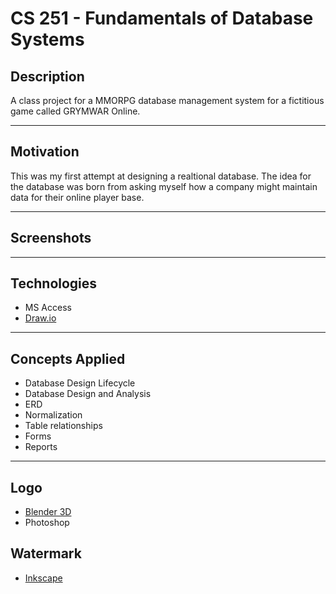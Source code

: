 # CS 251 - Fundamentals of Database Systems

## Description
A class project for a MMORPG database management system for a fictitious game called GRYMWAR Online.

---
## Motivation                                                            
This was my first attempt at designing a realtional database.  The idea for the database was born from asking myself how a company might maintain data for their online player base.      

---
## Screenshots



---
## Technologies
* MS Access
* [Draw.io](https://www.draw.io/)

---
## Concepts Applied
* Database Design Lifecycle
* Database Design and Analysis
* ERD
* Normalization
* Table relationships
* Forms
* Reports


---
## Logo
* [Blender 3D](https://www.blender.org/)
* Photoshop

## Watermark
* [Inkscape](https://inkscape.org/en/)

